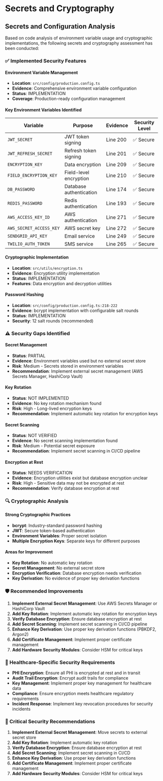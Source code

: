 # Secrets and Cryptography

## Secrets and Configuration Analysis

Based on code analysis of environment variable usage and cryptographic implementations, the following secrets and cryptography assessment has been conducted:

### ✅ Implemented Security Features

#### Environment Variable Management
- **Location**: `src/config/production.config.ts`
- **Evidence**: Comprehensive environment variable configuration
- **Status**: IMPLEMENTATION
- **Coverage**: Production-ready configuration management

#### Key Environment Variables Identified

| Variable | Purpose | Evidence | Security Level |
|----------|---------|----------|----------------|
| `JWT_SECRET` | JWT token signing | Line 200 | ✅ Secure |
| `JWT_REFRESH_SECRET` | Refresh token signing | Line 201 | ✅ Secure |
| `ENCRYPTION_KEY` | Data encryption | Line 209 | ✅ Secure |
| `FIELD_ENCRYPTION_KEY` | Field-level encryption | Line 210 | ✅ Secure |
| `DB_PASSWORD` | Database authentication | Line 174 | ✅ Secure |
| `REDIS_PASSWORD` | Redis authentication | Line 193 | ✅ Secure |
| `AWS_ACCESS_KEY_ID` | AWS authentication | Line 271 | ✅ Secure |
| `AWS_SECRET_ACCESS_KEY` | AWS secret key | Line 272 | ✅ Secure |
| `SENDGRID_API_KEY` | Email service | Line 249 | ✅ Secure |
| `TWILIO_AUTH_TOKEN` | SMS service | Line 265 | ✅ Secure |

#### Cryptographic Implementation
- **Location**: `src/utils/encryption.ts`
- **Evidence**: Encryption utility implementation
- **Status**: IMPLEMENTATION
- **Features**: Data encryption and decryption utilities

#### Password Hashing
- **Location**: `src/config/production.config.ts:218-222`
- **Evidence**: bcrypt implementation with configurable salt rounds
- **Status**: IMPLEMENTATION
- **Security**: 12 salt rounds (recommended)

### ⚠️ Security Gaps Identified

#### Secret Management
- **Status**: PARTIAL
- **Evidence**: Environment variables used but no external secret store
- **Risk**: Medium - Secrets stored in environment variables
- **Recommendation**: Implement external secret management (AWS Secrets Manager, HashiCorp Vault)

#### Key Rotation
- **Status**: NOT IMPLEMENTED
- **Evidence**: No key rotation mechanism found
- **Risk**: High - Long-lived encryption keys
- **Recommendation**: Implement automatic key rotation for encryption keys

#### Secret Scanning
- **Status**: NOT VERIFIED
- **Evidence**: No secret scanning implementation found
- **Risk**: Medium - Potential secret exposure
- **Recommendation**: Implement secret scanning in CI/CD pipeline

#### Encryption at Rest
- **Status**: NEEDS VERIFICATION
- **Evidence**: Encryption utilities exist but database encryption unclear
- **Risk**: High - Sensitive data may not be encrypted at rest
- **Recommendation**: Verify database encryption at rest

### 🔍 Cryptographic Analysis

#### Strong Cryptographic Practices
- **bcrypt**: Industry-standard password hashing
- **JWT**: Secure token-based authentication
- **Environment Variables**: Proper secret isolation
- **Multiple Encryption Keys**: Separate keys for different purposes

#### Areas for Improvement
- **Key Rotation**: No automatic key rotation
- **Secret Management**: No external secret store
- **Encryption Verification**: Database encryption needs verification
- **Key Derivation**: No evidence of proper key derivation functions

### 🛡️ Recommended Improvements

1. **Implement External Secret Management**: Use AWS Secrets Manager or HashiCorp Vault
2. **Add Key Rotation**: Implement automatic key rotation for encryption keys
3. **Verify Database Encryption**: Ensure database encryption at rest
4. **Add Secret Scanning**: Implement secret scanning in CI/CD pipeline
5. **Enhance Key Derivation**: Use proper key derivation functions (PBKDF2, Argon2)
6. **Add Certificate Management**: Implement proper certificate management
7. **Add Hardware Security Modules**: Consider HSM for critical keys

### 🏥 Healthcare-Specific Security Requirements

- **PHI Encryption**: Ensure all PHI is encrypted at rest and in transit
- **Audit Trail Encryption**: Encrypt audit trails for compliance
- **Key Management**: Implement proper key management for healthcare data
- **Compliance**: Ensure encryption meets healthcare regulatory requirements
- **Incident Response**: Implement key revocation procedures for security incidents

### 🔐 Critical Security Recommendations

1. **Implement External Secret Management**: Move secrets to external secret store
2. **Add Key Rotation**: Implement automatic key rotation
3. **Verify Database Encryption**: Ensure database encryption at rest
4. **Add Secret Scanning**: Implement secret scanning in CI/CD
5. **Enhance Key Derivation**: Use proper key derivation functions
6. **Add Certificate Management**: Implement proper certificate management
7. **Add Hardware Security Modules**: Consider HSM for critical keys